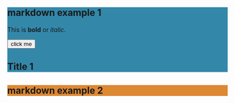 <section class="container-markdown" style="background: #38a">

# markdown example 1
This is **bold** or _italic_.

<button class="button-red">click me</button>

<h1>Title 1</h1>
</section>

<!-- section 2 -->
<section class="container-markdown" style="background: #d83; margin-top: 15px">

# markdown example 2
</section>